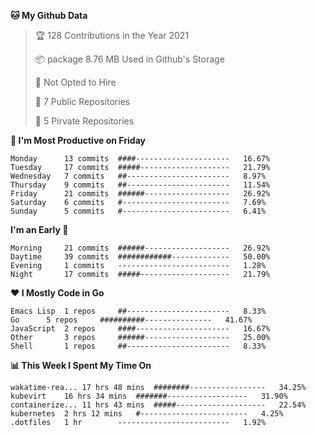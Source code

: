 <!--START_SECTION:waka-->
**🐱 My Github Data**
> 🏆 128 Contributions in the Year 2021
 >
> 📦 package 8.76 MB Used in Github's Storage
 >
> 🚫 Not Opted to Hire
 >
> 🚪 7 Public Repositories
 >
> 🔑 5 Pirvate Repositories
 >

**📅 I'm Most Productive on Friday**
```text
Monday		13 commits	####---------------------	16.67%
Tuesday		17 commits	#####--------------------	21.79%
Wednesday	7 commits	##-----------------------	8.97%
Thursday	9 commits	##-----------------------	11.54%
Friday		21 commits	######-------------------	26.92%
Saturday	6 commits	#------------------------	7.69%
Sunday		5 commits	#------------------------	6.41%
```

**I'm an Early 🐤** 
```text
Morning		21 commits	######-------------------	26.92%
Daytime		39 commits	############-------------	50.00%
Evening		1 commits	-------------------------	1.28%
Night		17 commits	#####--------------------	21.79%
```

**❤ I Mostly Code in Go**

```text
Emacs Lisp	1 repos		##-----------------------	8.33%
Go		5 repos		##########---------------	41.67%
JavaScript	2 repos		####---------------------	16.67%
Other		3 repos		######-------------------	25.00%
Shell		1 repos		##-----------------------	8.33%
```

**📊 This Week I Spent My Time On**
```text
wakatime-rea...	17 hrs 48 mins	########-----------------	34.25%
kubevirt	16 hrs 34 mins	#######------------------	31.90%
containerize...	11 hrs 43 mins	#####--------------------	22.54%
kubernetes	2 hrs 12 mins	#------------------------	4.25%
.dotfiles	1 hr		-------------------------	1.92%
```

<!--END_SECTION:waka-->
